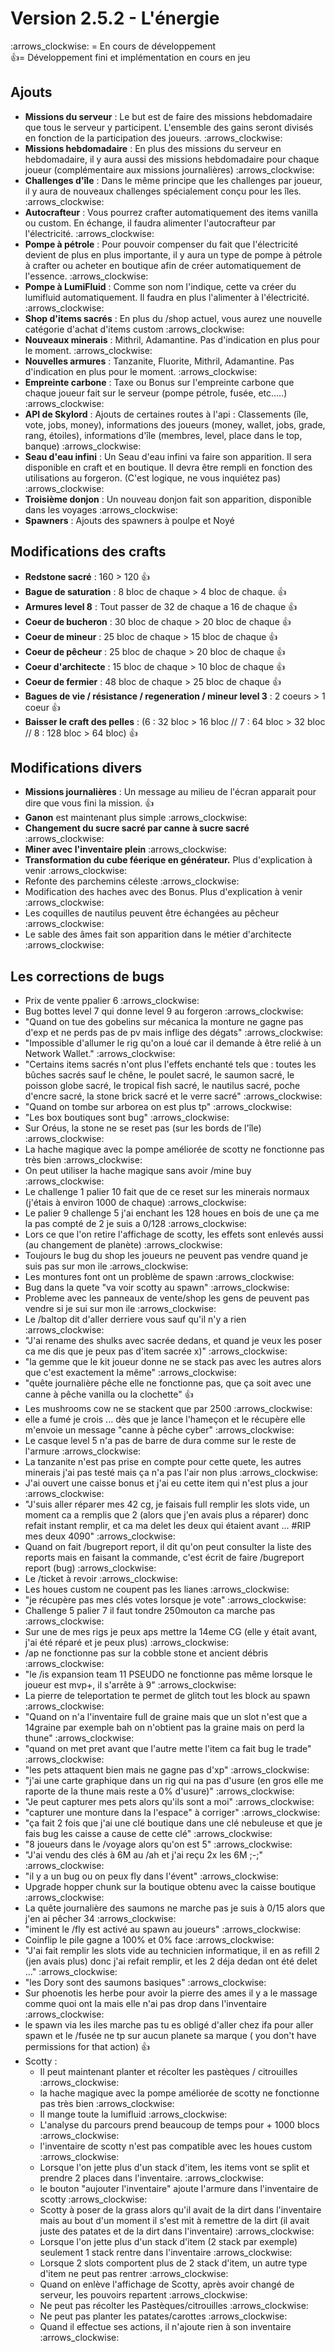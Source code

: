 # Version 2.5.2 - L'énergie

&#x20;:arrows\_clockwise: = En cours de développement\
:thumbsup:= Développement fini et implémentation en cours en jeu

## Ajouts

* **Missions du serveur** : Le but est de faire des missions hebdomadaire que tous le serveur y participent. L'ensemble des gains seront divisés en fonction de la participation des joueurs. :arrows\_clockwise:
* **Missions hebdomadaire** : En plus des missions du serveur en hebdomadaire, il y aura aussi des missions hebdomadaire pour chaque joueur (complémentaire aux missions journalières) :arrows\_clockwise:
* **Challenges d'île** : Dans le même principe que les challenges par joueur, il y aura de nouveaux challenges spécialement conçu pour les îles. :arrows\_clockwise:
* **Autocrafteur** : Vous pourrez crafter automatiquement des items vanilla ou custom. En échange, il faudra alimenter l'autocrafteur par l'électricité. :arrows\_clockwise:
* **Pompe à pétrole** : Pour pouvoir compenser du fait que l'électricité devient de plus en plus importante, il y aura un type de pompe à pétrole à crafter ou acheter en boutique afin de créer automatiquement de l'essence. :arrows\_clockwise:
* **Pompe à LumiFluid** : Comme son nom l'indique, cette va créer du lumifluid automatiquement. Il faudra en plus l'alimenter à l'électricité. :arrows\_clockwise:
* **Shop d'items sacrés** : En plus du /shop actuel, vous aurez une nouvelle catégorie d'achat d'items custom :arrows\_clockwise:
* **Nouveaux minerais** : Mithril, Adamantine. Pas d'indication en plus pour le moment. :arrows\_clockwise:
* **Nouvelles armures** : Tanzanite, Fluorite, Mithril, Adamantine. Pas d'indication en plus pour le moment. :arrows\_clockwise:
* **Empreinte carbone** : Taxe ou Bonus sur l'empreinte carbone que chaque joueur fait sur le serveur (pompe pétrole, fusée, etc.....) :arrows\_clockwise:
* **API de Skylord** : Ajouts de certaines routes à l'api : Classements (île, vote, jobs, money), informations des joueurs (money, wallet, jobs, grade, rang, étoiles), informations d'île (membres, level, place dans le top, banque) :arrows\_clockwise:
* **Seau d'eau infini** : Un Seau d'eau infini va faire son apparition. Il sera disponible en craft et en boutique. Il devra être rempli en fonction des utilisations au forgeron. (C'est logique, ne vous inquiétez pas) :arrows\_clockwise:
* **Troisième donjon** : Un nouveau donjon fait son apparition, disponible dans les voyages :arrows\_clockwise:
* **Spawners** : Ajouts des spawners à poulpe et Noyé

## Modifications des crafts

* **Redstone sacré** : 160 > 120 :thumbsup:
* **Bague de saturation** : 8 bloc de chaque > 4 bloc de chaque. :thumbsup:
* **Armures level 8** : Tout passer de 32 de chaque a 16 de chaque :thumbsup:
* **Coeur de bucheron** : 30 bloc de chaque > 20 bloc de chaque :thumbsup:
* **Coeur de mineur** : 25 bloc de chaque > 15 bloc de chaque :thumbsup:
* **Coeur de pêcheur** : 25 bloc de chaque > 20 bloc de chaque :thumbsup:
* **Coeur d'architecte** : 15 bloc de chaque > 10 bloc de chaque :thumbsup:
* **Coeur de fermier** : 48 bloc de chaque > 25 bloc de chaque :thumbsup:
* **Bagues de vie / résistance / regeneration / mineur level 3** : 2 coeurs > 1 coeur :thumbsup:
* **Baisser le craft des pelles** : (6 : 32 bloc > 16 bloc // 7 : 64 bloc > 32 bloc // 8 : 128 bloc > 64 bloc) :thumbsup:

## Modifications divers

* **Missions journalières** : Un message au milieu de l'écran apparait pour dire que vous fini la mission. :thumbsup:
* **Ganon** est maintenant plus simple :arrows\_clockwise:
* **Changement du sucre sacré par canne à sucre sacré** :arrows\_clockwise:
* **Miner avec l'inventaire plein** :arrows\_clockwise:
* **Transformation du cube féerique en générateur.** Plus d'explication à venir :arrows\_clockwise:
* Refonte des parchemins céleste :arrows\_clockwise:
* Modification des haches avec des Bonus. Plus d'explication à venir :arrows\_clockwise:
* Les coquilles de nautilus peuvent être échangées au pêcheur :arrows\_clockwise:
* Le sable des âmes fait son apparition dans le métier d'architecte :arrows\_clockwise:

## Les corrections de bugs

* Prix de vente ppalier 6 :arrows\_clockwise:
* Bug bottes level 7 qui donne level 9 au forgeron :arrows\_clockwise:
* "Quand on tue des gobelins sur mécanica la monture ne gagne pas d'exp et ne perds pas de pv mais inflige des dégats" :arrows\_clockwise:
* "Impossible d'allumer le rig qu'on a loué car il demande à être relié à un Network Wallet." :arrows\_clockwise:
* "Certains items sacrés n'ont plus l'effets enchanté tels que : toutes les bûches sacrés sauf le chêne, le poulet sacré, le saumon sacré, le poisson globe sacré, le tropical fish sacré, le nautilus sacré, poche d'encre sacré, la stone brick sacré et le verre sacré" :arrows\_clockwise:
* "Quand on tombe sur arborea on est plus tp" :arrows\_clockwise:
* "Les box boutiques sont bug" :arrows\_clockwise:
* Sur Oréus, la stone ne se reset pas (sur les bords de l'île) :arrows\_clockwise:
* La hache magique avec la pompe améliorée de scotty ne fonctionne pas très bien :arrows\_clockwise:
* On peut utiliser la hache magique sans avoir /mine buy :arrows\_clockwise:
* Le challenge 1 palier 10 fait que de ce reset sur les minerais normaux (j'étais à environ 1000 de chaque) :arrows\_clockwise:
* Le palier 9 challenge 5 j'ai enchant les 128 houes en bois de une ça me la pas compté de 2 je suis a 0/128 :arrows\_clockwise:
* Lors ce que l'on retire l'affichage de scotty, les effets sont enlevés aussi (au changement de planète) :arrows\_clockwise:
* Toujours le bug du shop les joueurs ne peuvent pas vendre quand je suis pas sur mon ile :arrows\_clockwise:
* Les montures font ont un problème de spawn :arrows\_clockwise:
* Bug dans la quete "va voir scotty au spawn" :arrows\_clockwise:
* Probleme avec les panneaux de vente/shop les gens de peuvent pas vendre si je sui sur mon ile :arrows\_clockwise:
* Le /baltop dit d'aller derriere vous sauf qu'il n'y a rien :arrows\_clockwise:
* "J'ai rename des shulks avec sacrée dedans, et quand je veux les poser ca me dis que je peux pas d'item sacrée x)" :arrows\_clockwise:
* "la gemme que le kit joueur donne ne se stack pas avec les autres alors que c'est exactement la même" :arrows\_clockwise:
* "quête journalière pêche elle ne fonctionne pas, que ça soit avec une canne à pêche vanilla ou la clochette" :thumbsup:
* Les mushrooms cow ne se stackent que par 2500  :arrows\_clockwise:
* elle a fumé je crois ... dès que je lance l'hameçon et le récupère elle m'envoie un message  "canne à pêche cyber" :arrows\_clockwise:
* Le casque level 5 n'a pas de barre de dura comme sur le reste de l'armure :arrows\_clockwise:
* La tanzanite n'est pas prise en compte pour cette quete, les autres minerais j'ai pas testé mais ça n'a pas l'air non plus :arrows\_clockwise:
* J'ai ouvert une caisse bonus et j'ai eu cette item qui n'est plus a jour :arrows\_clockwise:
* "J'suis aller réparer mes 42 cg, je faisais full remplir les slots vide, un moment ca a remplis que 2 (alors que j'en avais plus a réparer) donc refait instant remplir, et ca ma delet les deux qui étaient avant ... #RIP mes deux 4090" :arrows\_clockwise:
* Quand on fait /bugreport report, il dit qu'on peut consulter la liste des reports mais en faisant la commande, c'est écrit de faire /bugreport report (bug) :arrows\_clockwise:
* Le /ticket à revoir :arrows\_clockwise:
* Les houes custom ne coupent pas les lianes :arrows\_clockwise:
* "je récupère pas mes clés votes lorsque je vote" :arrows\_clockwise:
* Challenge 5 palier 7 il faut tondre 250mouton ca marche pas :arrows\_clockwise:
* Sur une de mes rigs je peux aps mettre la 14eme CG (elle y était avant, j'ai été réparé et je peux plus) :arrows\_clockwise:
* /ap ne fonctionne pas sur la cobble stone et ancient débris :arrows\_clockwise:
* "le /is expansion team 11 PSEUDO ne fonctionne pas même lorsque le joueur est mvp+, il s'arrête à 9" :arrows\_clockwise:
* La pierre de teleportation te permet de glitch tout les block au spawn :arrows\_clockwise:
* "Quand on n'a l'inventaire full de graine mais que un slot n'est que a 14graine par exemple bah on n'obtient pas la graine mais on perd la thune" :arrows\_clockwise:
* "quand on met pret avant que l'autre mette l'item ca fait bug le trade" :arrows\_clockwise:
* "les pets attaquent bien mais ne gagne pas d'xp" :arrows\_clockwise:
* "j'ai une carte graphique dans un rig qui na pas d'usure (en gros elle me raporte de la thune mais reste a 0% d'usure)" :arrows\_clockwise:
* "Je peut capturer mes pets alors qu'ils sont a moi" :arrows\_clockwise:
* "capturer une monture dans la l'espace" à corriger" :arrows\_clockwise:
* "ça fait 2 fois que j'ai une clé boutique dans une clé nebuleuse et que je fais bug les caisse a cause de cette clé" :arrows\_clockwise:
* "8 joueurs dans le /voyage alors qu'on est 5" :arrows\_clockwise:
* "J'ai vendu des clés à 6M au /ah et j'ai reçu 2x les 6M ;-;" :arrows\_clockwise:
* "il y a un bug ou on peux fly dans l'évent" :arrows\_clockwise:
* Upgrade hopper chunk sur la boutique obtenu avec la caisse boutique :arrows\_clockwise:
* La quête journalière des saumons ne marche pas je suis à 0/15 alors que j'en ai pêcher 34 :arrows\_clockwise:
* "iminent le /fly est activé au spawn au joueurs" :arrows\_clockwise:
* Coinflip le pile gagne a 100% et 0% face :arrows\_clockwise:
* "J'ai fait remplir les slots vide au technicien informatique, il en as refill 2 (jen avais plus) donc j'ai refait remplir, et les 2 déja dedan ont été delet ..." :arrows\_clockwise:
* "les Dory sont des saumons basiques" :arrows\_clockwise:
* Sur phoenotis les herbe pour avoir la pierre des ames il y a le massage comme quoi ont la mais elle n'ai pas drop dans l'inventaire :arrows\_clockwise:
* le spawn via les iles marche pas tu es obligé d'aller chez ifa pour aller spawn et le /fusée ne tp sur aucun planete sa marque ( you don't have permissions for that action) :thumbsup:
* Scotty :&#x20;
  * Il peut maintenant planter et récolter les pastèques / citrouilles :arrows\_clockwise:
  * &#x20;la hache magique avec la pompe améliorée de scotty ne fonctionne pas très bien :arrows\_clockwise:
  * Il mange toute la lumifluid :arrows\_clockwise:
  * L'analyse du parcours prend beaucoup de temps pour + 1000 blocs :arrows\_clockwise:
  * l'inventaire de scotty n'est pas compatible avec les houes custom :arrows\_clockwise:
  * Lorsque l'on jette plus d'un stack d'item, les items vont se split et prendre 2 places dans  l'inventaire. :arrows\_clockwise:
  * le bouton "aujouter l'inventaire" ajoute l'armure dans l'inventaire de scotty :arrows\_clockwise:
  * Scotty à poser de la grass alors qu'il avait de la dirt dans l'inventaire mais au bout d'un moment il s'est mit à remettre de la dirt (il avait juste des patates et de la dirt dans l'inventaire) :arrows\_clockwise:
  * Lorsque l'on jette plus d'un stack d'item (2 stack par exemple) seulement 1 stack rentre dans l'inventaire :arrows\_clockwise:
  * Lorsque 2 slots comportent plus de 2 stack d'item, un autre type d'item ne peut pas rentrer :arrows\_clockwise:
  * Quand on enlève l'affichage de Scotty, après avoir changé de serveur, les pouvoirs repartent :arrows\_clockwise:
  * Ne peut pas récolter les Pastèques/citrouilles :arrows\_clockwise:
  * Ne peut pas planter les patates/carottes :arrows\_clockwise:
  * Quand il effectue ses actions, il n'ajoute rien à son inventaire :arrows\_clockwise:
